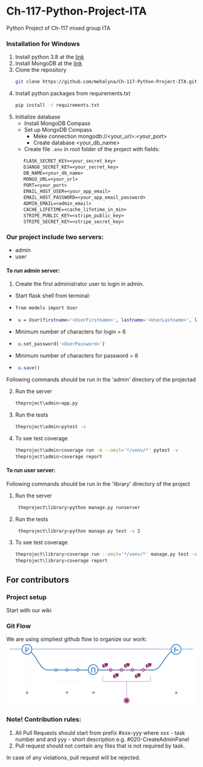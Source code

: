 # Ch-117-Python-Project-ITA
Python Project of Ch-117 mixed group ITA

### Installation for Windows

1. Install python 3.8 at the [link](https://www.python.org/downloads/windows/)
2. Install MongoDB at the [link](https://docs.mongodb.com/manual/tutorial/install-mongodb-on-windows/)
3. Clone the repository
   ```sh
   git clone https://github.com/mehalyna/Ch-117-Python-Project-ITA.git
   ```
4. Install python packages from requirements.txt
   ```sh
   pip install -r requirements.txt
   ```
5. Initialize database
   - Install MongoDB Compass
   - Set up MongoDB Compass
      - Meke connection mongodb://<your_url>:<your_port>
      - Create database <your_db_name>
   - Create file `.env` in root folder of the project with fields:
   ```text
      FLASK_SECRET_KEY=<your_secret_key>
      DJANGO_SECRET_KEY=<your_secret_key>
      DB_NAME=<your_db_name>
      MONGO_URL=<your_url>
      PORT=<your_port>
      EMAIL_HOST_USER=<your_app_email>
      EMAIL_HOST_PASSWORD=<your_app_email_password>
      ADMIN_EMAIL=<admin_email>
      CACHE_LIFETIME=<cache_lifetime_in_min>
      STRIPE_PUBLIC_KEY=<stripe_public_key>
      STRIPE_SECRET_KEY=<stripe_secret_key>
   ```

### Our project include two servers:
   - admin
   - user
  

#### To run admin server:
 1. Create the first administrator user to login in admin.
   - Start flask shell from terminal:
   - ```sh
     from models import User
     ```
   - ```sh
      u = User(firstname='<UserFirstname>', lastname='<UserLastname>', login='<UserLogin>', role='admin', email='<UserEmail@example.com>')
      ```
   - Minimum number of characters for login = 6  
   - ```sh
      u.set_password('<UserPassword>')
      ```
   - Minimum number of characters for password = 8
   - ```sh   
      u.save()
      ```
      
Following commands should be run in the 'admin' directory of the projectad

2. Run the server <br/>
    ```sh
    theproject\admin>app.py
    ```
3. Run the tests <br/>
   ```sh
   theproject\admin>pytest -v
   ```
4. To see test coverage <br/>
   ```sh
   theproject\admin>coverage run -m --omit='*/venv/*' pytest -v
   theproject\admin>coverage report
   ```
   

#### To run user server:
Following commands should be run in the 'library' directory of the project
1. Run the server <br/>
   
   ```sh
    theproject\library>python manage.py runserver
   ```
2. Run the tests <br/>
   ```sh
    theproject\library>python manage.py test -v 2
   ```
3. To see test coverage <br/>
   ```sh
   theproject\library>coverage run --omit='*/venv/*' manage.py test -v 2
   theproject\library>coverage report
   ```
## For contributors
### Project setup
Start with our wiki
### Git Flow
We are using simpliest github flow to organize our work:
![Git Flow Ilustration](https://github.com/mehalyna/Share-images/blob/main/68747470733a2f2f7363696c6966656c61622e6769746875622e696f2f736f6674776172652d646576656c6f706d656e742f696d672f6769746875622d666c6f772e706e67.png)

### Note! Contribution rules:
1. All Pull Requests should start from prefix #xxx-yyy where xxx - task number and and yyy - short description e.g. #020-CreateAdminPanel
2. Pull request should not contain any files that is not required by task.

In case of any violations, pull request will be rejected.

